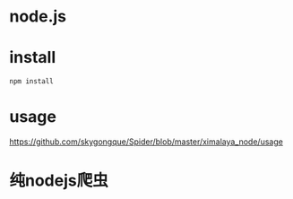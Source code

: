 # node.js

# install
`
npm install
`

# usage
https://github.com/skygongque/Spider/blob/master/ximalaya_node/usage

# 纯nodejs爬虫


